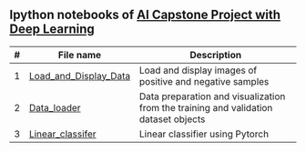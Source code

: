 ## Ipython notebooks of [AI Capstone Project with Deep Learning](https://www.coursera.org/learn/ai-deep-learning-capstone/home/welcome)

| # | **File name** |  **Description** |
| ---------- |--------- | ------------------------------------------------| 
|1|[Load_and_Display_Data](https://github.com/ruchikaverma-iitg/ML-DL-RL_Codes/blob/master/Hands_on_Deep_Learning/AI_Capstone_Project_with_Deep_Learning/L1_load_and_display_data.ipynb)| Load and display images of positive and negative samples|
|2|[Data_loader](https://github.com/ruchikaverma-iitg/ML-DL-RL_Codes/blob/master/Hands_on_Deep_Learning/AI_Capstone_Project_with_Deep_Learning/L2_data_loader_PyTorch.ipynb)| Data preparation and visualization from the training and validation dataset objects|
|3|[Linear_classifer](https://github.com/ruchikaverma-iitg/ML-DL-RL_Codes/blob/master/Hands_on_Deep_Learning/AI_Capstone_Project_with_Deep_Learning/L3_linearclassiferPytorch.ipynb)| Linear classifier using Pytorch|

